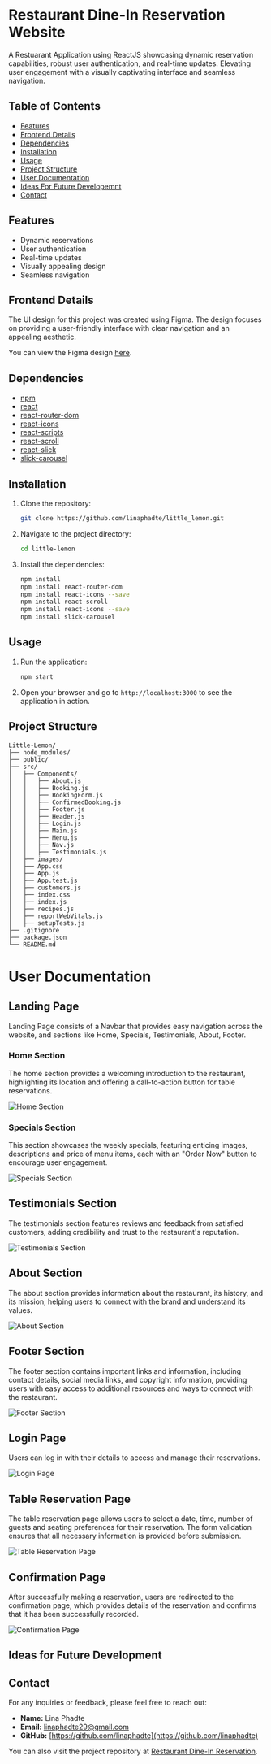 # Restaurant Dine-In Reservation Website

A Restuarant Application using ReactJS showcasing dynamic reservation capabilities, robust user authentication, and real-time updates. Elevating user engagement with a visually captivating interface and seamless navigation.

## Table of Contents

- [Features](#features)
- [Frontend Details](#frontend-details)
- [Dependencies](#dependencies)
- [Installation](#installation)
- [Usage](#usage)
- [Project Structure](#project-structure)
- [User Documentation](#user-documentation)
- [Ideas For Future Developemnt](#ideas-for-future-developemnt)
- [Contact](#contact)

## Features

- Dynamic reservations
- User authentication
- Real-time updates
- Visually appealing design
- Seamless navigation


## Frontend Details

The UI design for this project was created using Figma. The design focuses on providing a user-friendly interface with clear navigation and an appealing aesthetic.

You can view the Figma design [here](https://www.figma.com/design/nidT8B5gAdjbDqTrgRFnNN/Untitled?m=dev&node-id=0-1&t=2aSq54NqErX9aabb-1).
## Dependencies

- [npm](https://www.npmjs.com/)
- [react](https://reactjs.org/)
- [react-router-dom](https://reactrouter.com/web/guides/quick-start)
- [react-icons](https://react-icons.github.io/react-icons/)
- [react-scripts](https://www.npmjs.com/package/react-scripts)
- [react-scroll](https://www.npmjs.com/package/react-scroll)
- [react-slick](https://react-slick.neostack.com/)
- [slick-carousel](https://www.npmjs.com/package/slick-carousel)

## Installation

1. Clone the repository:
    ```bash
    git clone https://github.com/linaphadte/little_lemon.git
    ```

2. Navigate to the project directory:
    ```bash
    cd little-lemon
    ```

3. Install the dependencies:
    ```bash
    npm install
    npm install react-router-dom
    npm install react-icons --save
    npm install react-scroll
    npm install react-icons --save
    npm install slick-carousel
    ```
    
## Usage

1. Run the application:
    ```bash
    npm start
    ```

2. Open your browser and go to `http://localhost:3000` to see the application in action.

## Project Structure

```plaintext
Little-Lemon/
├── node_modules/
├── public/
├── src/
│   ├── Components/               
│   │   ├── About.js
│   │   ├── Booking.js
│   │   ├── BookingForm.js
│   │   ├── ConfirmedBooking.js
│   │   ├── Footer.js
│   │   ├── Header.js
│   │   ├── Login.js
│   │   ├── Main.js
│   │   ├── Menu.js
│   │   ├── Nav.js
│   │   ├── Testimonials.js
│   ├── images/                  
│   ├── App.css                  
│   ├── App.js
│   ├── App.test.js
│   ├── customers.js
│   ├── index.css
│   ├── index.js
│   ├── recipes.js
│   ├── reportWebVitals.js
│   ├── setupTests.js
├── .gitignore
├── package.json
└── README.md
```
# User Documentation

## Landing Page
Landing Page consists of a Navbar that provides easy navigation across the website, and sections like Home, Specials, Testimonials, About, Footer.

### Home Section

The home section provides a welcoming introduction to the restaurant, highlighting its location and offering a call-to-action button for table reservations.

![Home Section](images/home-page.png)

### Specials Section

This section showcases the weekly specials, featuring enticing images, descriptions and price of menu items, each with an "Order Now" button to encourage user engagement.

![Specials Section](images/specials-page.png)


## Testimonials Section

The testimonials section features reviews and feedback from satisfied customers, adding credibility and trust to the restaurant's reputation.

![Testimonials Section](images/testimonials-page.png)

## About Section

The about section provides information about the restaurant, its history, and its mission, helping users to connect with the brand and understand its values.

![About Section](images/about-page.png)

## Footer Section

The footer section contains important links and information, including contact details, social media links, and copyright information, providing users with easy access to additional resources and ways to connect with the restaurant.

![Footer Section](images/footer-page.png)


## Login Page

Users can log in with their details to access and manage their reservations. 

![Login Page](images/login-page.png)

## Table Reservation Page

The table reservation page allows users to select a date, time, number of guests and seating preferences for their reservation. The form validation ensures that all necessary information is provided before submission.

![Table Reservation Page](images/reservation-page.png)

## Confirmation Page

After successfully making a reservation, users are redirected to the confirmation page, which provides details of the reservation and confirms that it has been successfully recorded.

![Confirmation Page](images/confirmation-page.png)
## Ideas for Future Development
## Contact

For any inquiries or feedback, please feel free to reach out:

- **Name:** Lina Phadte
- **Email:** [linaphadte29@gmail.com](mailto:linaphadte29@gmail.com)
- **GitHub:** [https://github.com/linaphadte](https://github.com/linaphadte)

You can also visit the project repository at [Restaurant Dine-In Reservation](https://github.com/linaphadte/little_lemon.git).




